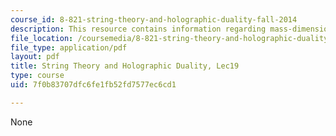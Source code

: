 ```yaml
---
course_id: 8-821-string-theory-and-holographic-duality-fall-2014
description: This resource contains information regarding mass-dimension relation.
file_location: /coursemedia/8-821-string-theory-and-holographic-duality-fall-2014/7f0b83707dfc6fe1fb52fd7577ec6cd1_MIT8_821S15_Lec19.pdf
file_type: application/pdf
layout: pdf
title: String Theory and Holographic Duality, Lec19
type: course
uid: 7f0b83707dfc6fe1fb52fd7577ec6cd1

---
```

None